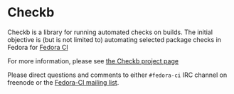 Checkb
============

Checkb is a library for running automated checks on builds. The initial objective is (but is not
limited to) automating selected package checks in Fedora for [Fedora CI](https://docs.fedoraproject.org/en-US/ci/)


For more information, please see [the Checkb project page](https://pagure.io/checkb)

Please direct questions and comments to either `#fedora-ci` IRC channel on
freenode or the [Fedora-CI mailing list](https://lists.fedoraproject.org/archives/list/ci@lists.fedoraproject.org/).
